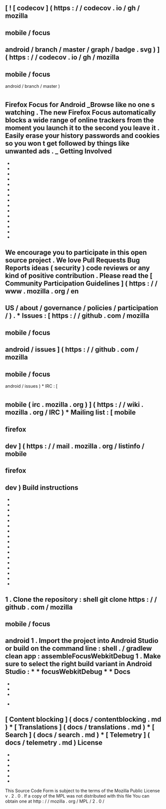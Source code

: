 [
!
[
codecov
]
(
https
:
/
/
codecov
.
io
/
gh
/
mozilla
-
mobile
/
focus
-
android
/
branch
/
master
/
graph
/
badge
.
svg
)
]
(
https
:
/
/
codecov
.
io
/
gh
/
mozilla
-
mobile
/
focus
-
android
/
branch
/
master
)
#
Firefox
Focus
for
Android
_Browse
like
no
one
s
watching
.
The
new
Firefox
Focus
automatically
blocks
a
wide
range
of
online
trackers
from
the
moment
you
launch
it
to
the
second
you
leave
it
.
Easily
erase
your
history
passwords
and
cookies
so
you
won
t
get
followed
by
things
like
unwanted
ads
.
_
Getting
Involved
-
-
-
-
-
-
-
-
-
-
-
-
-
-
-
-
We
encourage
you
to
participate
in
this
open
source
project
.
We
love
Pull
Requests
Bug
Reports
ideas
(
security
)
code
reviews
or
any
kind
of
positive
contribution
.
Please
read
the
[
Community
Participation
Guidelines
]
(
https
:
/
/
www
.
mozilla
.
org
/
en
-
US
/
about
/
governance
/
policies
/
participation
/
)
.
*
Issues
:
[
https
:
/
/
github
.
com
/
mozilla
-
mobile
/
focus
-
android
/
issues
]
(
https
:
/
/
github
.
com
/
mozilla
-
mobile
/
focus
-
android
/
issues
)
*
IRC
:
[
#
mobile
(
irc
.
mozilla
.
org
)
]
(
https
:
/
/
wiki
.
mozilla
.
org
/
IRC
)
*
Mailing
list
:
[
mobile
-
firefox
-
dev
]
(
https
:
/
/
mail
.
mozilla
.
org
/
listinfo
/
mobile
-
firefox
-
dev
)
Build
instructions
-
-
-
-
-
-
-
-
-
-
-
-
-
-
-
-
-
-
1
.
Clone
the
repository
:
shell
git
clone
https
:
/
/
github
.
com
/
mozilla
-
mobile
/
focus
-
android
1
.
Import
the
project
into
Android
Studio
or
build
on
the
command
line
:
shell
.
/
gradlew
clean
app
:
assembleFocusWebkitDebug
1
.
Make
sure
to
select
the
right
build
variant
in
Android
Studio
:
*
*
focusWebkitDebug
*
*
Docs
-
-
-
-
*
[
Content
blocking
]
(
docs
/
contentblocking
.
md
)
*
[
Translations
]
(
docs
/
translations
.
md
)
*
[
Search
]
(
docs
/
search
.
md
)
*
[
Telemetry
]
(
docs
/
telemetry
.
md
)
License
-
-
-
-
-
-
-
This
Source
Code
Form
is
subject
to
the
terms
of
the
Mozilla
Public
License
v
.
2
.
0
.
If
a
copy
of
the
MPL
was
not
distributed
with
this
file
You
can
obtain
one
at
http
:
/
/
mozilla
.
org
/
MPL
/
2
.
0
/
